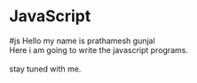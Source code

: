 # JavaScript 
#js
Hello my name is prathamesh gunjal
<br>
Here i am going to write the javascript programs.
<br>
<br>
stay tuned with me.

